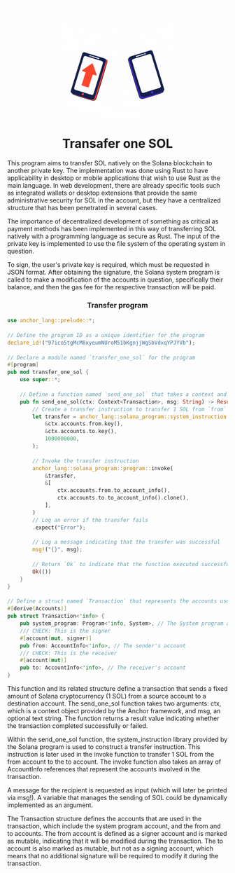 <div align="center">

![transfer_one_sol](transfer_one_sol.gif)

<h1>Transafer one SOL</h1>

</div>

This program aims to transfer SOL natively on the Solana blockchain to another private key. The implementation was done using Rust to have applicability in desktop or mobile applications that wish to use Rust as the main language. In web development, there are already specific tools such as integrated wallets or desktop extensions that provide the same administrative security for SOL in the account, but they have a centralized structure that has been penetrated in several cases.

The importance of decentralized development of something as critical as payment methods has been implemented in this way of transferring SOL natively with a programming language as secure as Rust. The input of the private key is implemented to use the file system of the operating system in question.

To sign, the user's private key is required, which must be requested in JSON format. After obtaining the signature, the Solana system program is called to make a modification of the accounts in question, specifically their balance, and then the gas fee for the respective transaction will be paid.

<h3 align="center">Transfer program</h3>


```rust
use anchor_lang::prelude::*;

// Define the program ID as a unique identifier for the program
declare_id!("97ico5tgMcM8xyeumNUroM51bKgnjjWgSbVdxqYPJYVb");

// Declare a module named `transfer_one_sol` for the program
#[program]
pub mod transfer_one_sol {
    use super::*;

    // Define a function named `send_one_sol` that takes a context and a message string
    pub fn send_one_sol(ctx: Context<Transaction>, msg: String) -> Result<()> {
        // Create a transfer instruction to transfer 1 SOL from `from` to `to`
        let transfer = anchor_lang::solana_program::system_instruction::transfer(
            &ctx.accounts.from.key(),
            &ctx.accounts.to.key(),
            1000000000,
        );

        // Invoke the transfer instruction
        anchor_lang::solana_program::program::invoke(
            &transfer,
            &[
                ctx.accounts.from.to_account_info(),
                ctx.accounts.to.to_account_info().clone(),
            ],
        )
        // Log an error if the transfer fails
        .expect("Error");

        // Log a message indicating that the transfer was successful
        msg!("{}", msg);

        // Return `Ok` to indicate that the function executed successfully
        Ok(())
    }
}

// Define a struct named `Transaction` that represents the accounts used by the program
#[derive(Accounts)]
pub struct Transaction<'info> {
    pub system_program: Program<'info, System>, // The System program account
    /// CHECK: This is the signer
    #[account(mut, signer)]
    pub from: AccountInfo<'info>, // The sender's account
    /// CHECK: This is the receiver
    #[account(mut)]
    pub to: AccountInfo<'info>, // The receiver's account
}

```
This function and its related structure define a transaction that sends a fixed amount of Solana cryptocurrency (1 SOL) from a source account to a destination account. The send_one_sol function takes two arguments: ctx, which is a context object provided by the Anchor framework, and msg, an optional text string. The function returns a result value indicating whether the transaction completed successfully or failed.

Within the send_one_sol function, the system_instruction library provided by the Solana program is used to construct a transfer instruction. This instruction is later used in the invoke function to transfer 1 SOL from the from account to the to account. The invoke function also takes an array of AccountInfo references that represent the accounts involved in the transaction.

A message for the recipient is requested as input (which will later be printed via msg!). A variable that manages the sending of SOL could be dynamically implemented as an argument.

The Transaction structure defines the accounts that are used in the transaction, which include the system program account, and the from and to accounts. The from account is defined as a signer account and is marked as mutable, indicating that it will be modified during the transaction. The to account is also marked as mutable, but not as a signing account, which means that no additional signature will be required to modify it during the transaction.
